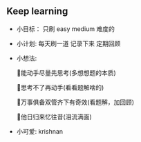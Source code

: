 ## Keep learning

 
- 小目标： 只刷 easy medium 难度的
- 小计划: 每天刷一道 记录下来 定期回顾
- 小想法: 

  💐能动手尽量先思考(多想想题的本质)
  
  💐思考不了再动手(看看题解啥的)
  
  💐万事俱备双管齐下有奇效(看题解，加回顾)
  
  💐他日归来忆往昔(泪流满面)
  
- 小可爱: krishnan
